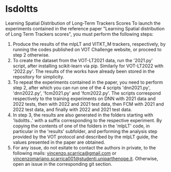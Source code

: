 # lsdoltts
Learning Spatial Distribution of Long-Term Trackers Scores
To launch the experiments contained in the reference paper "Learning Spatial distribution of Long Term Trackers scores", you must perform the following steps:

1) Produce the results of the mlpLT and VITKT_M trackers, respectively, by running the codes published on VOT Challenge website, or proceed to step 2 otherwise.
2) To create the dataset from the VOT-LT2021 data, run the '2021.py' script, after installing scikit-learn via pip. Similarly for VOT-LT2022 with '2022.py'. The results of the works have already been stored in the repository for simplicity.
3) To repeat the experiments contained in the paper, you need to perform step 2, after which you can run one of the 4 scripts 'dnn2021.py', 'dnn2022.py', 'fcm2021.py' and 'fcm2022.py'. The scripts correspond respectively to the training experiments on DNN with 2021 data and 2022 tests, then with 2022 and 2021 test data, then FCM with 2021 and 2022 test data, and finally with 2022 and 2021 test data.
4) In step 3, the results are also generated in the folders starting with 'lsdoltts..' with a suffix corresponding to the respective experiment. By copying the contents of one of the folders in the 'mlpLT' code, in particular in the 'results' subfolder, and performing the analysis step provided by the VOT protocol and described by the mlpLT guide, the values presented in the paper are obtained.
5) For any issue, do not esitate to contact the authors in private, to the following mails: vincenzo.scarrica@gmail.com or vincenzomariano.scarrica001@studenti.uniparthenope.it. Otherwise, open an issue in the corresponding git section.
